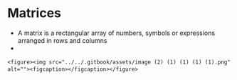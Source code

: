 # Matrices

* A matrix is a rectangular array of numbers, symbols or expressions arranged in rows and columns
*

    <figure><img src="../../.gitbook/assets/image (2) (1) (1) (1) (1).png" alt=""><figcaption></figcaption></figure>
